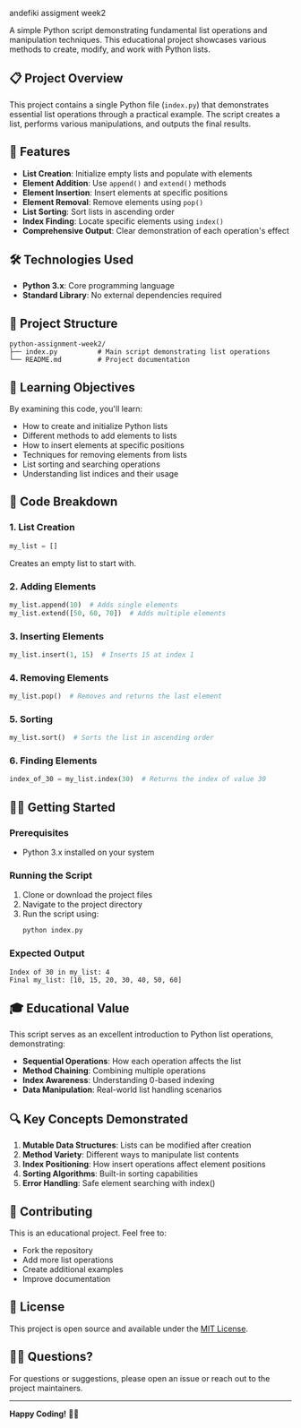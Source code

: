 andefiki assigment week2 

A simple Python script demonstrating fundamental list operations and manipulation techniques. This educational project showcases various methods to create, modify, and work with Python lists.

## 📋 Project Overview

This project contains a single Python file (`index.py`) that demonstrates essential list operations through a practical example. The script creates a list, performs various manipulations, and outputs the final results.

## 🚀 Features

- **List Creation**: Initialize empty lists and populate with elements
- **Element Addition**: Use `append()` and `extend()` methods
- **Element Insertion**: Insert elements at specific positions
- **Element Removal**: Remove elements using `pop()`
- **List Sorting**: Sort lists in ascending order
- **Index Finding**: Locate specific elements using `index()`
- **Comprehensive Output**: Clear demonstration of each operation's effect

## 🛠️ Technologies Used

- **Python 3.x**: Core programming language
- **Standard Library**: No external dependencies required

## 📁 Project Structure

```
python-assignment-week2/
├── index.py          # Main script demonstrating list operations
└── README.md         # Project documentation
```

## 🎯 Learning Objectives

By examining this code, you'll learn:
- How to create and initialize Python lists
- Different methods to add elements to lists
- How to insert elements at specific positions
- Techniques for removing elements from lists
- List sorting and searching operations
- Understanding list indices and their usage

## 🔧 Code Breakdown

### 1. List Creation
```python
my_list = []
```
Creates an empty list to start with.

### 2. Adding Elements
```python
my_list.append(10)  # Adds single elements
my_list.extend([50, 60, 70])  # Adds multiple elements
```

### 3. Inserting Elements
```python
my_list.insert(1, 15)  # Inserts 15 at index 1
```

### 4. Removing Elements
```python
my_list.pop()  # Removes and returns the last element
```

### 5. Sorting
```python
my_list.sort()  # Sorts the list in ascending order
```

### 6. Finding Elements
```python
index_of_30 = my_list.index(30)  # Returns the index of value 30
```

## 🏃‍♂️ Getting Started

### Prerequisites
- Python 3.x installed on your system

### Running the Script
1. Clone or download the project files
2. Navigate to the project directory
3. Run the script using:
   ```bash
   python index.py
   ```

### Expected Output
```
Index of 30 in my_list: 4
Final my_list: [10, 15, 20, 30, 40, 50, 60]
```

## 🎓 Educational Value

This script serves as an excellent introduction to Python list operations, demonstrating:
- **Sequential Operations**: How each operation affects the list
- **Method Chaining**: Combining multiple operations
- **Index Awareness**: Understanding 0-based indexing
- **Data Manipulation**: Real-world list handling scenarios

## 🔍 Key Concepts Demonstrated

1. **Mutable Data Structures**: Lists can be modified after creation
2. **Method Variety**: Different ways to manipulate list contents
3. **Index Positioning**: How insert operations affect element positions
4. **Sorting Algorithms**: Built-in sorting capabilities
5. **Error Handling**: Safe element searching with index()

## 🤝 Contributing

This is an educational project. Feel free to:
- Fork the repository
- Add more list operations
- Create additional examples
- Improve documentation

## 📄 License

This project is open source and available under the [MIT License](LICENSE).

## 🙋‍♂️ Questions?

For questions or suggestions, please open an issue or reach out to the project maintainers.

---

**Happy Coding!** 🐍✨
